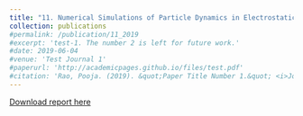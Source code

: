 ```yaml
---
title: "11. Numerical Simulations of Particle Dynamics in Electrostatic Discharge Plasma"
collection: publications
#permalink: /publication/11_2019
#excerpt: 'test-1. The number 2 is left for future work.'
#date: 2019-06-04
#venue: 'Test Journal 1'
#paperurl: 'http://academicpages.github.io/files/test.pdf'
#citation: 'Rao, Pooja. (2019). &quot;Paper Title Number 1.&quot; <i>Journal 1</i>. 1(1).'
---
```

[Download report here](https://github.com/poojarao8/ResearchMultiphase/blob/master/ReportESD/reportPlasmaFull.pdf)
